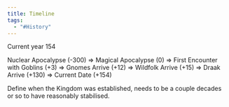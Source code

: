 ```yaml
---
title: Timeline
tags:
  - "#History"
---
```


Current year 154

Nuclear Apocalypse (-300) => Magical Apocalypse (0) => First Encounter with Goblins (+3) => Gnomes Arrive (+12) => Wildfolk Arrive (+15) => Draak Arrive (+130) => Current Date (+154)

Define when the Kingdom was established, needs to be a couple decades or so to have reasonably stabilised.